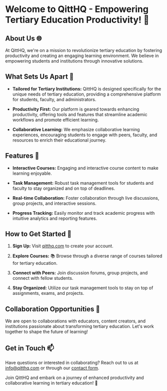 # Welcome to QittHQ - Empowering Tertiary Education Productivity! 👋

## About Us 🌐
At QittHQ, we're on a mission to revolutionize tertiary education by fostering productivity and creating an engaging learning environment. We believe in empowering students and institutions through innovative solutions.

## What Sets Us Apart 🚀
- **Tailored for Tertiary Institutions:** QittHQ is designed specifically for the unique needs of tertiary education, providing a comprehensive platform for students, faculty, and administrators.

- **Productivity First:** Our platform is geared towards enhancing productivity, offering tools and features that streamline academic workflows and promote efficient learning.

- **Collaborative Learning:** We emphasize collaborative learning experiences, encouraging students to engage with peers, faculty, and resources to enrich their educational journey.

## Features 🌟
- **Interactive Courses:** Engaging and interactive course content to make learning enjoyable.

- **Task Management:** Robust task management tools for students and faculty to stay organized and on top of deadlines.

- **Real-time Collaboration:** Foster collaboration through live discussions, group projects, and interactive sessions.

- **Progress Tracking:** Easily monitor and track academic progress with intuitive analytics and reporting features.

## How to Get Started 🚀
1. **Sign Up:** Visit [qitthq.com](https://qitthq.com) to create your account.

2. **Explore Courses:** 📚 Browse through a diverse range of courses tailored for tertiary education.

3. **Connect with Peers:** Join discussion forums, group projects, and connect with fellow students.

4. **Stay Organized:** Utilize our task management tools to stay on top of assignments, exams, and projects.

## Collaboration Opportunities 💞️
We are open to collaborations with educators, content creators, and institutions passionate about transforming tertiary education. Let's work together to shape the future of learning!

## Get in Touch 📫
Have questions or interested in collaborating? Reach out to us at [info@qitthq.com](mailto:info@qitthq.com) or through our [contact form](https://qitthq.com/contact).

Join QittHQ and embark on a journey of enhanced productivity and collaborative learning in tertiary education! 🚀

